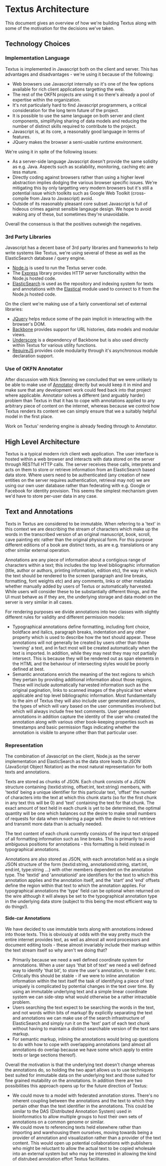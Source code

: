 # Textus Architecture

This document gives an overview of how we're building Textus along with some of the motivation for the decisions we've taken.

## Technology Choices 

### Implementation Language

Textus is implemented in Javascript both on the client and server. This has advantages and disadvantages - we're using it because of the following:

+ Web browsers use Javascript internally so it's one of the few options available for rich client applications targetting the web.
+ The rest of the OKFN projects are using it so there's already a pool of expertise within the organization.
+ It's not particularly hard to find Javascript programmers, a critical consideration for the long term future of the project.
+ It is possible to use the same language on both server and client components, simplifying sharing of data models and reducing the number of distinct skills required to contribute to the project.
+ Javascript is, at its core, a reasonably good language in terms of features.
+ JQuery makes the browser a semi-usable runtime environment.

We're using it in spite of the following issues:

+ As a server-side language Javascript doesn't provide the same solidity as e.g. Java. Aspects such as scalability, monitoring, caching etc are less mature.
+ Directly coding against browsers rather than using a higher level abstraction implies dodging the various browser specific issues. We're mitigating this by only targetting very modern browsers but it's still a potential issue which toolkits such as Google Web Toolkit (cross-compile from Java to Javascript) avoid.
+ Outside of its reasonably pleasant core subset Javascript is full of hideous crimes against sensible langauge design. We hope to avoid waking any of these, but sometimes they're unavoidable.

Overall the consensus is that the positives outweigh the negatives.

### 3rd Party Libraries

Javascript has a decent base of 3rd party libraries and frameworks to help write systems like Textus, we're using several of these as well as the ElasticSearch database / query engine.

+ [Node.js](http://nodejs.org/) is used to run the Textus server code.
+ The [Express](http://expressjs.com/) library provides HTTP server functionality within the Node.js hosted code.
+ [ElasticSearch](http://www.elasticsearch.org/) is used as the repository and indexing system for texts and annotations with the [Elastical](https://github.com/rgrove/node-elastical) module used to connect to it from the Node.js hosted code.

On the client we're making use of a fairly conventional set of external libraries:

+ [JQuery](http://jquery.com/) helps reduce some of the pain implicit in interacting with the browser's DOM.
+ [Backbone](http://documentcloud.github.com/backbone/) provides support for URL histories, data models and modular views.
+ [Underscore](http://documentcloud.github.com/underscore/) is a dependency of Backbone but is also used directly within Textus for various utility functions.
+ [RequireJS](http://requirejs.org/) provides code modularity through it's asynchronous module declaration support.

### Use of OKFN Annotator

After discussion with Nick Stenning we concluded that we were unlikely to be able to make use of [Annotator](http://okfn.org/projects/annotator/) directly but would keep it in mind and make sure that any development work could feed back into that project where applicable. Annotator solves a different (and arguably harder) problem than Textus in that it has to cope with annotations applied to any arbitrary piece of content on the internet, whereas because we control how Textus renders its content we can simply ensure that we a suitably helpful model in the first place.

Work on Textus' rendering engine is already feeding through to Annotator.

## High Level Architecture

Textus is a typical modern rich client web application. The user interface is hosted within a web browser and interacts with data stored on the server through RESTfull HTTP calls. The server receives these calls, interprets and acts on them to store or retrieve information from an ElasticSearch based data store. Where users need to be authenticated (any creation of new entities on the server requires authentication, retrieval may not) we are using our own user database rather than federating with e.g. Google or Facebook for identity provision. This seems the simplest mechanism given we'd have to store per-user data in any case.

## Text and Annotations

Texts in Textus are considered to be immutable. When referring to a 'text' in this context we are describing the stream of characters which make up the words in the transcribed version of an original manuscript, book, scroll, cave painting etc rather than the original physical form. For this purpose different editions of a book are distinct texts, as are e.g. translations or any other similar external operation.

Annotations are any piece of information about a contigious range of characters within a text; this includes the top level bibliographic information (title, author or authors, printing information, edition etc), the way in which the text should be rendered to the screen (paragraph and line breaks, formatting, font weights etc) and any comments, links or other metadata whether manually added by users of Textus or automatically harvested. While users will consider these to be substantially different things, and the UI must behave as if they are, the underlying storage and data model on the server is very similar in all cases.

For rendering purposes we divide annotations into two classes with slightly different rules for validity and different permission models:

+ Typographical annotations define formatting, including font choice, boldface and italics, paragraph breaks, indentation and any other property which is used to describe how the text should appear. These annotations will not generally be created by users other than those 'owning' a text, and in fact most will be created automatically when the text is imported. In addition, while they may nest they may not partially intersect. This is because they will be rendered out as span elements in the HTML and the behaviour of intersecting styles would be poorly defined at best.
+ Semantic annotations enrich the meaning of the text regions to which they pertain by providing additional information about those regions. These will include automatically harvested information such as the original pagination, links to scanned images of the physical text where applicable and top level bibliographic information. Most fundamentally to the aim of Textus they will also include user generated annotations, the types of which will vary based on the user communities involved but which will always include free text comments. User generated annotations in addition capture the identity of the user who created the annotation along with various other book-keeping properties such as timestamps and basic permission flags indicating whether the annotation is visible to anyone other than that particular user.

### Representation

The combination of Javascript on the client, Node.js as the server implementation and ElasticSearch as the data store leads to JSON (JavaScript Object Notation) as the most natural representation for both texts and annotations.

Texts are stored as chunks of JSON. Each chunk consists of a JSON structure containing {textid:string, offset:int, text:string} members, with 'textid' being a unique identifier for this particular text, 'offset' the number of characters into the text at which this chunk starts (so for the first chunk in any text this will be 0) and 'text' containing the text for that chunk. The exact amount of text held in each chunk is yet to be determined, the optimal quantity will be one which balances out the desire to make small numbers of requests for data when rendering a page with the desire to not retrieve and transmit more data than is actually needed.

The text content of each chunk currently consists of the input text stripped of all formatting information such as line breaks. This is primarily to avoid ambiguous positions for annotations - this formatting is held instead in typographical annotations.

Annotations are also stored as JSON, with each annotation held as a single JSON structure of the form {textid:string, annotationid:string, start:int, end:int, type:string ...} with other members dependent on the annotation type. The 'textid' and 'annotationid' are identifiers for the text to which this annotation applies and the annotation itself, and the 'start' and 'end' offsets define the region within that text to which the annotation applies. For typographical annotations the 'type' field can be optional when returned on the wire although it will always be set to the typographical annotation type in the underlying data store (subject to this being the most efficient way to do things!).

#### Side-car Annotations

We have decided to use immutable texts along with annotations indexed into those texts. This is obviously at odds with the way pretty much the entire internet provides text, as well as almost all word processors and document editing tools - these almost invariably include their markup within the text stream itself so why aren't we doing that?

+ Primarily because we need a well defined coordinate system for annotations. When a user says 'that bit of text' we need a well defined way to identify 'that bit', to store the user's annotation, to render it etc. Critically this should be stable - if we were to inline annotation information within the text itself the task of identifying a piece of text uniquely is complicated by potential changes in the text over time. By using an immutable underlying text and a simple linear coordinate system we can side-step what would otherwise be a rather intractable problem. 
+ Users searching the text expect to be searching the words in the text, and not words within bits of markup! By explicitly separating the text and annotations we can make use of the search infrastructure of ElasticSearch and simply run it on the 'text' part of each text chunk without having to maintain a distinct searchable version of the text sans markup.
+ For semantic markup, inlining the annotations would bring up questions to do with how to cope with overlapping annotations (and almost all annotations do overlap because we have some which apply to entire texts or large sections thereof).

Overall the motivation is that the underlying text doesn't change whereas the annotations do, so holding the two apart allows us to use techniques best suited for immutable data on the underlying text and those suited for fine grained mutability on the annotations. In addition there are two possibilities this approach opens up for the future direction of Textus:

+ We could move to a model with federated annotation stores. There's no inherent coupling between the annotations and the text to which they pertain other than the text identifier in the annotations. This could be similar to the DAS (Distributed Annotation System) used in bioinformatics to allow multiple groups to host their own sets of annotations on a common genome or similar.
+ We could move to referencing texts held elsewhere rather than importing and warehousing them ourselves, moving towards being a provider of annotation and visualization rather than a provider of the text content. This would open up potential collaborations with publishers who might be reluctant to allow the actual text to be copied wholesale into an external system but who may be interested in allowing the kind of distrubed annotation effort Textus facilitates.